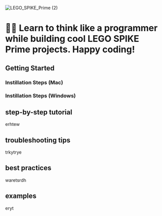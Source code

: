 ![LEGO_SPIKE_Prime (2)](https://github.com/tconey01/legospikeprime-repo/assets/119706185/57541aa3-a0eb-41f1-a89f-007c188684f1)



# 🤖🐍 Learn to think like a programmer while building cool LEGO SPIKE Prime projects. Happy coding!

## Getting Started 
### Instillation Steps (Mac)
### Instillation Steps (Windows)

## step-by-step tutorial
erhtew

## troubleshooting tips
trkytrye

## best practices
waretsrdh

## examples
eryt

